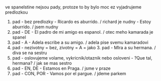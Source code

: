 ve spanelstine nejsou pady, protoze to by bylo moc ez
vyjadrujeme predlozkou
1. pad - bez predlozky - Ricardo es aburrido. / richard je nudny - Estoy aburrido. / jsem nudny
2. pad - DE - El padro de mi amigo es espanol. / otec meho kamarada je spanel
3. pad - A - Adela escribe a su amigo. / adela pise svemu kamaradovi
4. pad - nezivotny = bez, zivotny = A = jako 3. pad - MIra a su hermana. / diva se na sestru
5. pad - oslovujeme volame, vykricnik/otaznik nebo osloveni - ?Que tal, hermana? / jak se mas sestro
6. pad - EN, DE - Estamos en Praga. / jsme v praze
7. pad - CON, POR - Vamos por el pargue. / jdeme parkem